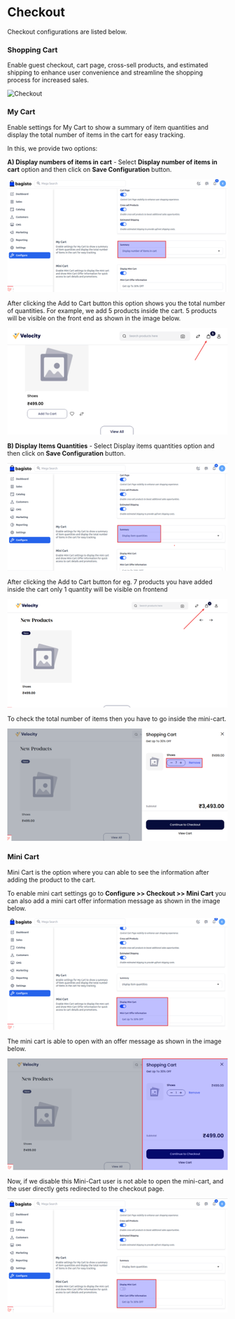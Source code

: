 # Checkout

Checkout configurations are listed below.

### Shopping Cart

Enable guest checkout, cart page, cross-sell products, and estimated shipping to enhance user convenience and streamline the shopping process for increased sales.

![Checkout](../../assets/2.2.0/images/configure/checkout.png)

### My Cart

Enable settings for My Cart to show a summary of item quantities and display the total number of items in the cart for easy tracking.

In this, we provide two options:

**A) Display numbers of items in cart** - Select **Display number of items in cart** option and then click on **Save Configuration** button.

![Number Items](../../assets/2.2.0/images/configure/items.png)

After clicking the Add to Cart button this option shows you the total number of quantities. For example, we add 5 products inside the cart. 5 products will be visible on the front end as shown in the image below.

![Number Items](../../assets/2.2.0/images/configure/numberItems.png)

**B) Display Items Quantities** - Select Display items quantities option and then click on **Save Configuration** button.

![Display Items Quantities](../../assets/2.2.0/images/configure/itemQuantity.png)

After clicking the Add to Cart button for eg. 7 products you have added inside the cart only 1 quantity will be visible on frontend

![Display Items Quantities](../../assets/2.2.0/images/configure/1mycart.png)

To check the total number of items then you have to go inside the mini-cart.

![Display Items Quantities](../../assets/2.2.0/images/configure/7mycart.png)

### Mini Cart

Mini Cart is the option where you can able to see the information after adding the product to the cart.

To enable mini cart settings go to **Configure >> Checkout >> Mini Cart** you can also add a mini cart offer information message as shown in the image below.

![Display Items Quantities](../../assets/2.2.0/images/configure/mini-cart.png)

The mini cart is able to open with an offer message as shown in the image below.

![Display Items Quantities](../../assets/2.2.0/images/configure/mini-cart1.png)

Now, if we disable this Mini-Cart user is not able to open the mini-cart, and the user directly gets redirected to the checkout page.

![Disable Mini Cart](../../assets/2.2.0/images/configure/disableminiCart.png)

